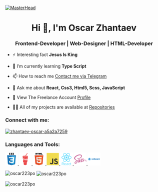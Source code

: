 [![MasterHead](https://github.com/oscar223Po/oscar223Po/assets/99406219/dd32d8b3-1fda-4e4d-8a22-bf6bb8813179)]()
<h1 align="center">Hi 👋, I'm Oscar Zhantaev</h1>
<h3 align="center">Frontend-Developer | Web-Designer | HTML-Developer</h3>

- ⚡ Interesting fact **Jesus Is King**

- 🌱 I’m currently learning **Type Script**

- 📫 How to reach me <a href="https://t.me/svyourself">Contact me via Telegram</a>

- 💬 Ask me about **React, Css3, Html5, Scss, JavaScript**

- 📄 View The Freelance Account <a href="https://kwork.ru/user/frontend_oscar">Profile</a>

- 👨‍💻 All of my projects are available at <a href="https://github.com/oscar223Po?tab=repositories">Repositories</a>

<h3 align="left">Connect with me:</h3>
<p align="left">
<a href="https://linkedin.com/in/zhantaev-oscar-a5a2a7259" target="blank"><img align="center" src="https://raw.githubusercontent.com/rahuldkjain/github-profile-readme-generator/master/src/images/icons/Social/linked-in-alt.svg" alt="zhantaev-oscar-a5a2a7259" height="30" width="40" /></a>
</p>

<h3 align="left">Languages and Tools:</h3>
<p align="left"> <a href="https://www.w3schools.com/css/" target="_blank" rel="noreferrer"> <img src="https://raw.githubusercontent.com/devicons/devicon/master/icons/css3/css3-original-wordmark.svg" alt="css3" width="40" height="40"/> </a> <a href="https://gulpjs.com" target="_blank" rel="noreferrer"> <img src="https://raw.githubusercontent.com/devicons/devicon/master/icons/gulp/gulp-plain.svg" alt="gulp" width="40" height="40"/> </a> <a href="https://www.w3.org/html/" target="_blank" rel="noreferrer"> <img src="https://raw.githubusercontent.com/devicons/devicon/master/icons/html5/html5-original-wordmark.svg" alt="html5" width="40" height="40"/> </a> <a href="https://developer.mozilla.org/en-US/docs/Web/JavaScript" target="_blank" rel="noreferrer"> <img src="https://raw.githubusercontent.com/devicons/devicon/master/icons/javascript/javascript-original.svg" alt="javascript" width="40" height="40"/> </a> <a href="https://reactjs.org/" target="_blank" rel="noreferrer"> <img src="https://raw.githubusercontent.com/devicons/devicon/master/icons/react/react-original-wordmark.svg" alt="react" width="40" height="40"/> </a> <a href="https://sass-lang.com" target="_blank" rel="noreferrer"> <img src="https://raw.githubusercontent.com/devicons/devicon/master/icons/sass/sass-original.svg" alt="sass" width="40" height="40"/> </a> <a href="https://webpack.js.org" target="_blank" rel="noreferrer"> <img src="https://raw.githubusercontent.com/devicons/devicon/d00d0969292a6569d45b06d3f350f463a0107b0d/icons/webpack/webpack-original-wordmark.svg" alt="webpack" width="40" height="40"/> </a> </p>

<p><img align="left" src="https://github-readme-stats.vercel.app/api/top-langs?username=oscar223po&show_icons=true&locale=en&layout=compact" alt="oscar223po" /></p>

<p>&nbsp;<img align="center" src="https://github-readme-stats.vercel.app/api?username=oscar223po&show_icons=true&locale=en" alt="oscar223po" /></p>

<p><img align="center" src="https://github-readme-streak-stats.herokuapp.com/?user=oscar223po&" alt="oscar223po" /></p>
